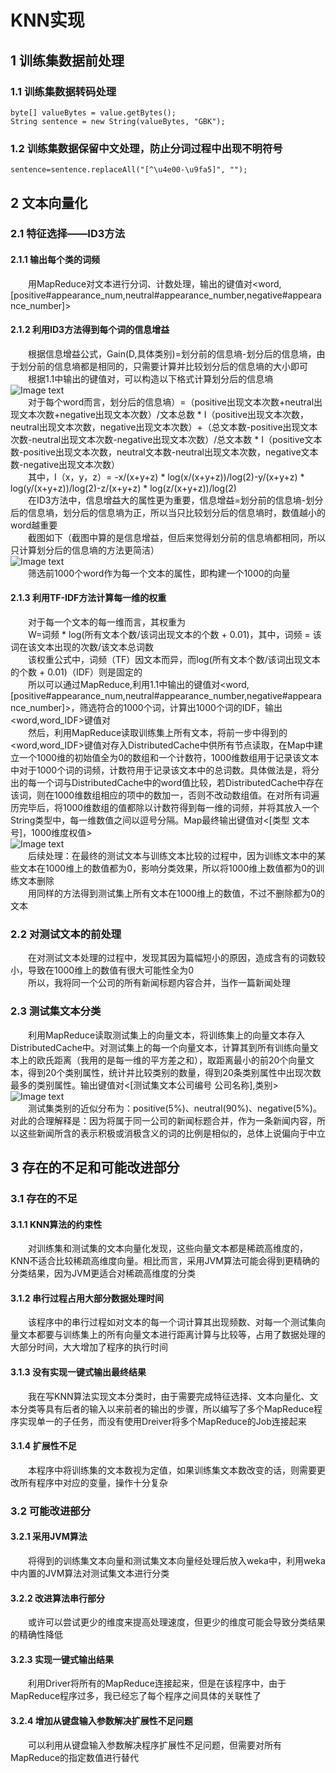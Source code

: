 # KNN实现
## 1 训练集数据前处理
### 1.1 训练集数据转码处理 
```
byte[] valueBytes = value.getBytes();
String sentence = new String(valueBytes, "GBK");
```
### 1.2 训练集数据保留中文处理，防止分词过程中出现不明符号
```
sentence=sentence.replaceAll("[^\u4e00-\u9fa5]", "");
```
## 2 文本向量化
### 2.1 特征选择——ID3方法
#### 2.1.1 输出每个类的词频
&emsp;&emsp;用MapReduce对文本进行分词、计数处理，输出的键值对<word,[positive#appearance_num,neutral#appearance_number,negative#appearance_number]>
#### 2.1.2 利用ID3方法得到每个词的信息增益
&emsp;&emsp;根据信息增益公式，Gain(D,具体类别)=划分前的信息墒-划分后的信息墒，由于划分前的信息墒都是相同的，只需要计算并比较划分后的信息墒的大小即可  
&emsp;&emsp;根据1.1中输出的键值对，可以构造以下格式计算划分后的信息墒
![Image text](https://raw.github.com/cjjloves/Homework7/master/pictures/7.JPG)  
&emsp;&emsp;对于每个word而言，划分后的信息墒）=（positive出现文本次数+neutral出现文本次数+negative出现文本次数）/文本总数 * I（positive出现文本次数，neutral出现文本次数，negative出现文本次数）+（总文本数-positive出现文本次数-neutral出现文本次数-negative出现文本次数）/总文本数 * I（positive文本数-positive出现文本次数，neutral文本数-neutral出现文本次数，negative文本数-negative出现文本次数）  
&emsp;&emsp;其中，I（x，y，z）= -x/(x+y+z) * log(x/(x+y+z))/log(2)-y/(x+y+z) * log(y/(x+y+z))/log(2)-z/(x+y+z) * log(z/(x+y+z))/log(2)  
&emsp;&emsp;在ID3方法中，信息增益大的属性更为重要，信息增益=划分前的信息墒-划分后的信息墒，划分后的信息墒为正，所以当只比较划分后的信息墒时，数值越小的word越重要  
&emsp;&emsp;截图如下（截图中算的是信息增益，但后来觉得划分前的信息墒都相同，所以只计算划分后的信息墒的方法更简洁）  
![Image text](https://raw.github.com/cjjloves/Homework7/master/pictures/7.JPG)  
&emsp;&emsp;筛选前1000个word作为每一个文本的属性，即构建一个1000的向量
#### 2.1.3 利用TF-IDF方法计算每一维的权重
&emsp;&emsp;对于每一个文本的每一维而言，其权重为  
&emsp;&emsp;W=词频 * log(所有文本个数/该词出现文本的个数 + 0.01)，其中，词频 = 该词在该文本出现的次数/该文本总词数  
&emsp;&emsp;该权重公式中，词频（TF）因文本而异，而log(所有文本个数/该词出现文本的个数 + 0.01)（IDF）则是固定的  
&emsp;&emsp;所以可以通过MapReduce,利用1.1中输出的键值对<word,[positive#appearance_num,neutral#appearance_number,negative#appearance_number]>，筛选符合的1000个词，计算出1000个词的IDF，输出<word,word_IDF>键值对  
&emsp;&emsp;然后，利用MapReduce读取训练集上所有文本，将前一步中得到的<word,word_IDF>键值对存入DistributedCache中供所有节点读取，在Map中建立一个1000维的初始值全为0的数组和一个计数符，1000维数组用于记录该文本中对于1000个词的词频，计数符用于记录该文本中的总词数。具体做法是，将分出的每一个词与DistributedCache中的word值比较，若DistributedCache中存在该词，则在1000维数组相应的项中的数加一，否则不改动数组值。在对所有词遍历完毕后，将1000维数组的值都除以计数符得到每一维的词频，并将其放入一个String类型中，每一维数值之间以逗号分隔。Map最终输出键值对<[类型  文本号]，1000维度权值>  
![Image text](https://raw.github.com/cjjloves/Homework7/master/pictures/7.JPG)  
&emsp;&emsp;后续处理：在最终的测试文本与训练文本比较的过程中，因为训练文本中的某些文本在1000维上的数值都为0，影响分类效果，所以将1000维上数值都为0的训练文本删除  
&emsp;&emsp;用同样的方法得到测试集上所有文本在1000维上的数值，不过不删除都为0的文本  
### 2.2 对测试文本的前处理
&emsp;&emsp;在对测试文本处理的过程中，发现其因为篇幅短小的原因，造成含有的词数较小，导致在1000维上的数值有很大可能性全为0  
&emsp;&emsp;所以，我将同一个公司的所有新闻标题内容合并，当作一篇新闻处理
### 2.3 测试集文本分类
&emsp;&emsp;利用MapReduce读取测试集上的向量文本，将训练集上的向量文本存入DistributedCache中。对测试集上的每一个向量文本，计算其到所有训练向量文本上的欧氏距离（我用的是每一维的平方差之和），取距离最小的前20个向量文本，得到20个类别属性，统计并比较类别的数量，得到20条类别属性中出现次数最多的类别属性。输出键值对<[测试集文本公司编号 公司名称],类别>  
![Image text](https://raw.github.com/cjjloves/Homework7/master/pictures/7.JPG)  
&emsp;&emsp;测试集类别的近似分布为：positive(5%)、neutral(90%)、negative(5%)。对此的合理解释是：因为将属于同一公司的新闻标题合并，作为一条新闻内容，所以这些新闻所含的表示积极或消极含义的词的比例是相似的，总体上说偏向于中立
## 3 存在的不足和可能改进部分
### 3.1 存在的不足
#### 3.1.1 KNN算法的约束性
&emsp;&emsp;对训练集和测试集的文本向量化发现，这些向量文本都是稀疏高维度的，KNN不适合比较稀疏高维度向量。相比而言，采用JVM算法可能会得到更精确的分类结果，因为JVM更适合对稀疏高维度的分类
#### 3.1.2 串行过程占用大部分数据处理时间
&emsp;&emsp;该程序中的串行过程如对文本的每一个词计算其出现频数、对每一个测试集向量文本都要与训练集上的所有向量文本进行距离计算与比较等，占用了数据处理的大部分时间，大大增加了程序的执行时间
#### 3.1.3 没有实现一键式输出最终结果
&emsp;&emsp;我在写KNN算法实现文本分类时，由于需要完成特征选择、文本向量化、文本分类等具有后者的输入以来前者的输出的步骤，所以编写了多个MapReduce程序实现单一的子任务，而没有使用Dreiver将多个MapReduce的Job连接起来
#### 3.1.4 扩展性不足
&emsp;&emsp;本程序中将训练集的文本数视为定值，如果训练集文本数改变的话，则需要更改所有程序中对应的变量，操作十分复杂
### 3.2 可能改进部分
#### 3.2.1 采用JVM算法
&emsp;&emsp;将得到的训练集文本向量和测试集文本向量经处理后放入weka中，利用weka中内置的JVM算法对测试集文本进行分类
#### 3.2.2 改进算法串行部分
&emsp;&emsp;或许可以尝试更少的维度来提高处理速度，但更少的维度可能会导致分类结果的精确性降低
#### 3.2.3 实现一键式输出结果
&emsp;&emsp;利用Driver将所有的MapReduce连接起来，但是在该程序中，由于MapReduce程序过多，我已经忘了每个程序之间具体的关联性了
#### 3.2.4 增加从键盘输入参数解决扩展性不足问题
&emsp;&emsp;可以利用从键盘输入参数解决程序扩展性不足问题，但需要对所有MapReduce的指定数值进行替代
